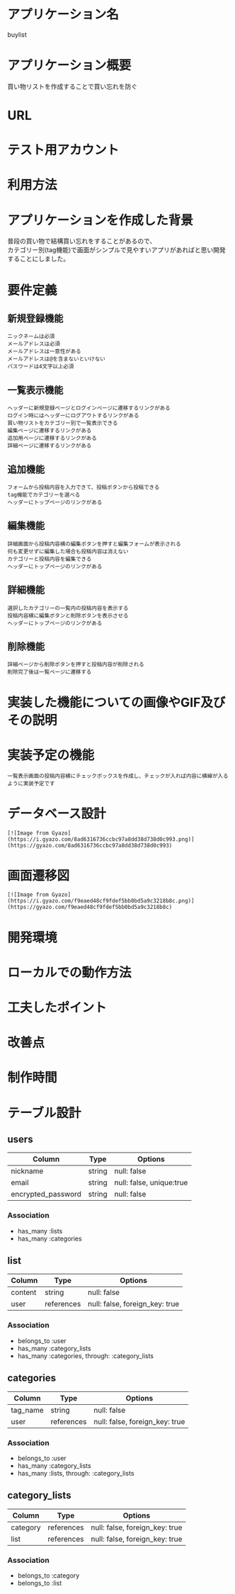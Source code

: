 # アプリケーション名
buylist

# アプリケーション概要
  買い物リストを作成することで買い忘れを防ぐ

# URL

# テスト用アカウント

# 利用方法

# アプリケーションを作成した背景
  普段の買い物で結構買い忘れをすることがあるので、</br>
  カテゴリー別(tag機能)で画面がシンプルで見やすいアプリがあればと思い開発することにしました。

# 要件定義
## 新規登録機能
    ニックネームは必須
    メールアドレスは必須
    メールアドレスは一意性がある
    メールアドレスは@を含まないといけない
    パスワードは4文字以上必須

## 一覧表示機能
    ヘッダーに新規登録ページとログインページに遷移するリンクがある
    ログイン時にはヘッダーにログアウトするリンクがある
    買い物リストをカテゴリー別で一覧表示できる
    編集ページに遷移するリンクがある
    追加用ページに遷移するリンクがある 
    詳細ページに遷移するリンクがある

## 追加機能
    フォームから投稿内容を入力できて、投稿ボタンから投稿できる
    tag機能でカテゴリーを選べる
    ヘッダーにトップページのリンクがある

## 編集機能
    詳細画面から投稿内容横の編集ボタンを押すと編集フォームが表示される
    何も変更せずに編集した場合も投稿内容は消えない
    カテゴリーと投稿内容を編集できる
    ヘッダーにトップページのリンクがある

## 詳細機能
    選択したカテゴリーの一覧内の投稿内容を表示する
    投稿内容横に編集ボタンと削除ボタンを表示させる
    ヘッダーにトップページのリンクがある

## 削除機能
    詳細ページから削除ボタンを押すと投稿内容が削除される
    削除完了後は一覧ページに遷移する

# 実装した機能についての画像やGIF及びその説明
# 実装予定の機能
    一覧表示画面の投稿内容横にチェックボックスを作成し、チェックが入れば内容に横線が入るように実装予定です
# データベース設計
    [![Image from Gyazo](https://i.gyazo.com/8ad6316736ccbc97a8dd38d738d0c993.png)](https://gyazo.com/8ad6316736ccbc97a8dd38d738d0c993)
# 画面遷移図
    [![Image from Gyazo](https://i.gyazo.com/f9eaed48cf9fdef5bb0bd5a9c3218b8c.png)](https://gyazo.com/f9eaed48cf9fdef5bb0bd5a9c3218b8c)
# 開発環境
# ローカルでの動作方法
# 工夫したポイント
# 改善点
# 制作時間


# テーブル設計

## users

| Column             | Type    | Options                  |
|--------------------|---------|--------------------------|
| nickname           | string  | null: false              |
| email              | string  | null: false, unique:true |
| encrypted_password | string  | null: false              |

### Association

- has_many :lists
- has_many :categories


## list

| Column  | Type       | Options                        |
|---------|------------|--------------------------------|
| content | string     | null: false                    |
| user    | references | null: false, foreign_key: true |

### Association

- belongs_to :user
- has_many :category_lists
- has_many :categories, through: :category_lists


## categories

| Column   | Type       | Options                        |
|----------|------------|--------------------------------|
| tag_name | string     | null: false                    |
| user     | references | null: false, foreign_key: true |

### Association

- belongs_to :user
- has_many :category_lists
- has_many :lists, through: :category_lists


## category_lists

| Column   | Type       | Options                        |
|----------|------------|--------------------------------|
| category | references | null: false, foreign_key: true |
| list     | references | null: false, foreign_key: true |

### Association

- belongs_to :category
- belongs_to :list